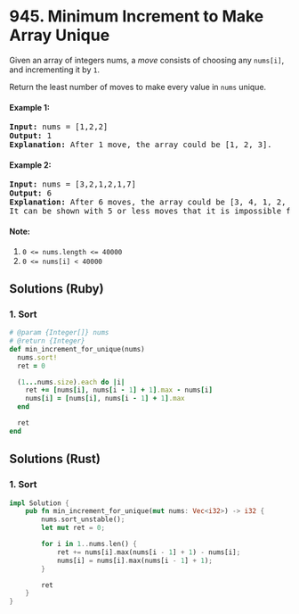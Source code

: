 # 945. Minimum Increment to Make Array Unique
Given an array of integers nums, a *move* consists of choosing any `nums[i]`, and incrementing it by `1`.

Return the least number of moves to make every value in `nums` unique.

#### Example 1:
<pre>
<strong>Input:</strong> nums = [1,2,2]
<strong>Output:</strong> 1
<strong>Explanation:</strong> After 1 move, the array could be [1, 2, 3].
</pre>

#### Example 2:
<pre>
<strong>Input:</strong> nums = [3,2,1,2,1,7]
<strong>Output:</strong> 6
<strong>Explanation:</strong> After 6 moves, the array could be [3, 4, 1, 2, 5, 7].
It can be shown with 5 or less moves that it is impossible for the array to have all unique values.
</pre>

#### Note:
1. `0 <= nums.length <= 40000`
2. `0 <= nums[i] < 40000`

## Solutions (Ruby)

### 1. Sort
```Ruby
# @param {Integer[]} nums
# @return {Integer}
def min_increment_for_unique(nums)
  nums.sort!
  ret = 0

  (1...nums.size).each do |i|
    ret += [nums[i], nums[i - 1] + 1].max - nums[i]
    nums[i] = [nums[i], nums[i - 1] + 1].max
  end

  ret
end
```

## Solutions (Rust)

### 1. Sort
```Rust
impl Solution {
    pub fn min_increment_for_unique(mut nums: Vec<i32>) -> i32 {
        nums.sort_unstable();
        let mut ret = 0;

        for i in 1..nums.len() {
            ret += nums[i].max(nums[i - 1] + 1) - nums[i];
            nums[i] = nums[i].max(nums[i - 1] + 1);
        }

        ret
    }
}
```
